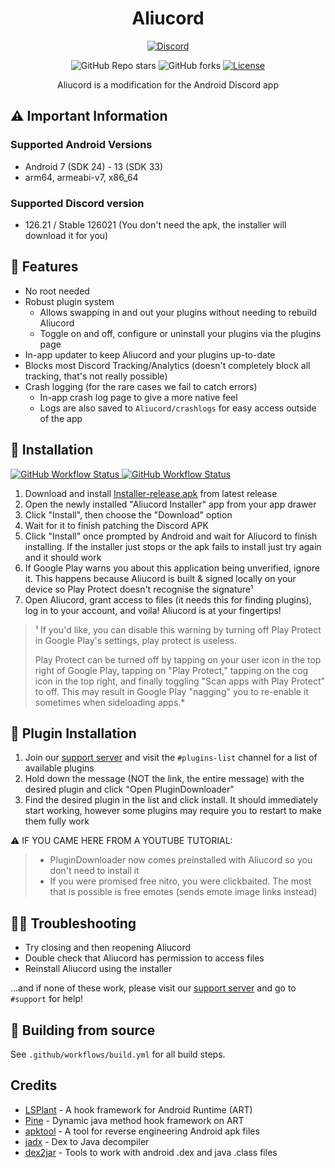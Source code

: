 <h1 align="center">Aliucord</h1>
<p align="center">
  <a href="https://discord.gg/EsNDvBaHVU">
    <img alt="Discord" src="https://img.shields.io/discord/811255666990907402?color=%2300C853&label=Support%20Server&logo=discord&logoColor=%2300C853&style=for-the-badge">
  </a>
</p>
<p align="center">
  <img alt="GitHub Repo stars" src="https://img.shields.io/github/stars/Aliucord/Aliucord?color=181717&logo=github&style=for-the-badge">
  <img alt="GitHub forks" src="https://img.shields.io/github/forks/Aliucord/Aliucord?color=181717&logo=github&style=for-the-badge">
  <a href="https://github.com/Aliucord/Aliucord/blob/main/LICENSE">
    <img alt="License" src="https://img.shields.io/badge/LICENSE-OSL--3.0-0099E5?style=for-the-badge">
  </a>
</p>

<p align="center">
Aliucord is a modification for the Android Discord app
</p>

## ⚠️ Important Information

### Supported Android Versions

- Android 7 (SDK 24) - 13 (SDK 33)
- arm64, armeabi-v7, x86_64

### Supported Discord version

- 126.21 / Stable 126021 (You don't need the apk, the installer will download it for you)

## 🎨 Features

- No root needed
- Robust plugin system
    - Allows swapping in and out your plugins without needing to rebuild Aliucord
    - Toggle on and off, configure or uninstall your plugins via the plugins page
- In-app updater to keep Aliucord and your plugins up-to-date
- Blocks most Discord Tracking/Analytics (doesn't completely block all tracking, that's not really possible)
- Crash logging (for the rare cases we fail to catch errors)
    - In-app crash log page to give a more native feel
    - Logs are also saved to `Aliucord/crashlogs` for easy access outside of the app

## 📲 Installation

<a href="https://github.com/Aliucord/Aliucord/actions/workflows/build-installer.yml">
  <img alt="GitHub Workflow Status" src="https://img.shields.io/github/actions/workflow/status/Aliucord/Aliucord/build-installer.yml?label=Installer%20Build&logo=githubactions&logoColor=white&style=flat-square">
</a>
<a href="https://github.com/Aliucord/Aliucord/actions/workflows/build.yml">
  <img alt="GitHub Workflow Status" src="https://img.shields.io/github/actions/workflow/status/Aliucord/Aliucord/build-aliucord.yml?label=App%20Build&logo=githubactions&logoColor=white&style=flat-square">
</a>

1. Download and install [Installer-release.apk](https://github.com/Aliucord/Aliucord/releases/latest/download/Installer-release.apk) from latest
   release
2. Open the newly installed "Aliucord Installer" app from your app drawer
3. Click "Install", then choose the "Download" option
4. Wait for it to finish patching the Discord APK
5. Click "Install" once prompted by Android and wait for Aliucord to finish installing. If the installer just stops or the apk fails to install just
   try again and it should work
6. If Google Play warns you about this application being unverified, ignore it. This happens because Aliucord is built & signed locally on your device
   so Play Protect doesn't recognise the signature¹
7. Open Aliucord, grant access to files (it needs this for finding plugins), log in to your account, and voila! Aliucord is at your fingertips!

> ¹ If you'd like, you can disable this warning by turning off Play Protect in Google Play's settings, play protect is useless.
>
> Play Protect can be turned off by tapping on your user icon in the top right of Google Play, tapping on "Play Protect," tapping on the cog icon in the top right, and finally toggling "Scan apps with Play Protect" to off. This may result in Google Play "nagging" you to re-enable it sometimes when sideloading apps.\*

## 🔌 Plugin Installation

1. Join our [support server](https://discord.gg/EsNDvBaHVU) and visit the `#plugins-list` channel for a list of available plugins
2. Hold down the message (NOT the link, the entire message) with the desired plugin and click "Open PluginDownloader"
3. Find the desired plugin in the list and click install. It should immediately start working, however some plugins may require you to restart to make
   them fully work

⚠️ IF YOU CAME HERE FROM A YOUTUBE TUTORIAL:

> - PluginDownloader now comes preinstalled with Aliucord so you don't need to install it
> - If you were promised free nitro, you were clickbaited. The most that is possible is free emotes (sends emote image links instead)

## 🚬🐛 Troubleshooting

- Try closing and then reopening Aliucord
- Double check that Aliucord has permission to access files
- Reinstall Aliucord using the installer

...and if none of these work, please visit our [support server](https://discord.gg/EsNDvBaHVU) and go to `#support` for help!

## 🧱 Building from source

See `.github/workflows/build.yml` for all build steps.

## Credits

- [LSPlant](https://github.com/LSPosed/LSPlant) - A hook framework for Android Runtime (ART)
- [Pine](https://github.com/canyie/pine) - Dynamic java method hook framework on ART
- [apktool](https://ibotpeaches.github.io/Apktool/) - A tool for reverse engineering Android apk files
- [jadx](https://github.com/skylot/jadx) - Dex to Java decompiler
- [dex2jar](https://github.com/pxb1988/dex2jar) - Tools to work with android .dex and java .class files
